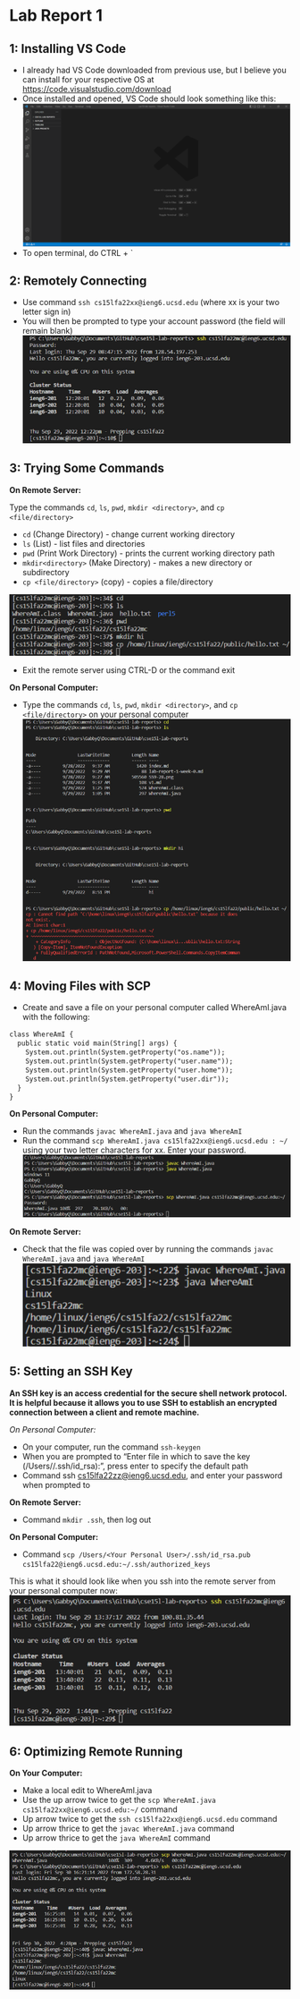 # Lab Report 1
## 1: Installing VS Code
- I already had VS Code downloaded from previous use, but I believe you can install for your respective OS at https://code.visualstudio.com/download 
- Once installed and opened, VS Code should look something like this:
![VS Code Starting Screen](img1.png)
- To open terminal, do CTRL + `

## 2: Remotely Connecting
- Use command `ssh cs15lfa22xx@ieng6.ucsd.edu` (where xx is your two letter sign in)
- You will then be prompted to type your account password (the field will remain blank)
  ![SSH](img2.png)

## 3: Trying Some Commands
**On Remote Server:**

Type the commands `cd`, `ls`, `pwd`, `mkdir <directory>`, and `cp <file/directory>`

- `cd` (Change Directory) - change current working directory
- `ls` (List) - list files and directories
- `pwd` (Print Work Directory) - prints the current working directory path
- `mkdir<directory>` (Make Directory) - makes a new directory or subdirectory
- `cp <file/directory>` (copy) - copies a file/directory

![Commands on Remote Computer](img3.png)

- Exit the remote server using CTRL-D or the command exit

**On Personal Computer:**
- Type the commands `cd`, `ls`, `pwd`, `mkdir <directory>`, and `cp <file/directory>` on your personal computer
![Commands on Personal Computer](img4.png)

## 4: Moving Files with SCP
- Create and save a file on your personal computer called WhereAmI.java with the following:
```
class WhereAmI {
  public static void main(String[] args) {
    System.out.println(System.getProperty("os.name"));
    System.out.println(System.getProperty("user.name"));
    System.out.println(System.getProperty("user.home"));
    System.out.println(System.getProperty("user.dir"));
  }
}
```

**On Personal Computer:**
- Run the commands `javac WhereAmI.java` and `java WhereAmI`
- Run the command `scp WhereAmI.java cs15lfa22xx@ieng6.ucsd.edu : ~/ `using your two letter characters for xx. Enter your password.
![](img6.png)

**On Remote Server:**
- Check that the file was copied over by running the commands `javac WhereAmI.java` and `java WhereAmI`
![](img7.png)

## 5: Setting an SSH Key
**An SSH key is an access credential for the secure shell network protocol. It is helpful because it allows you to use SSH to establish an encrypted connection between a client and remote machine.**

*On Personal Computer:*

- On your computer, run the command `ssh-keygen`
- When you are prompted to “Enter file in which to save the key (/Users/<Your User>/.ssh/id_rsa):”, press enter to specify the default path
- Command ssh cs15lfa22zz@ieng6.ucsd.edu, and enter your password when prompted to

**On Remote Server:**
- Command `mkdir .ssh`,  then log out

**On Personal Computer:**
- Command `scp /Users/<Your Personal User>/.ssh/id_rsa.pub cs15lfa22@ieng6.ucsd.edu:~/.ssh/authorized_keys`

This is what it should look like when you ssh into the remote server from your personal computer now:
![With SSH Key](img8.png)

## 6: Optimizing Remote Running
**On Your Computer:**
- Make a local edit to WhereAmI.java
- Use the up arrow twice to get the `scp WhereAmI.java cs15lfa22xx@ieng6.ucsd.edu:~/` command
- Up arrow twice to get the `ssh cs15lfa22xx@ieng6.ucsd.edu` command
- Up arrow thrice to get the `javac WhereAmI.java` command
- Up arrow thrice to get the `java WhereAmI` command

![Remote Running](img9.png)
